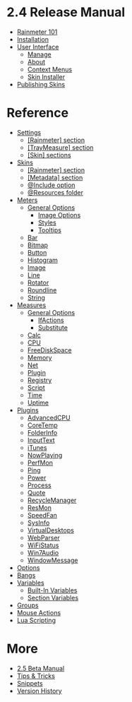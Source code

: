 2.4 Release Manual
==================

* [Rainmeter 101](/)
* [Installation](/manual/installation)
* [User Interface](/manual/user-interface/)
	* [Manage](/manual/user-interface/manage)
	* [About](/manual/user-interface/about)
	* [Context Menus](/manual/user-interface/context-menus)
	* [Skin Installer](/manual/user-interface/skin-installer)	
* [Publishing Skins](/manual/publishing-skins)

Reference
===============
* [Settings](/manual/settings/)
	* [[Rainmeter] section](/manual/settings/rainmeter-section)
	* [[TrayMeasure] section](/manual/settings/traymeasure-section)
	* [[Skin] sections](/manual/settings/skin-sections)
* [Skins](/manual/skins/)
	* [[Rainmeter] section](/manual/skins/rainmeter-section)
	* [[Metadata] section](/manual/skins/metadata-section)
	* [@Include option](/manual/skins/include-option)
	* [@Resources folder](/manual/skins/resources-folder)
* [Meters](/manual/meters/)
	* [General Options](/manual/meters/general-options/)
		* [Image Options](/manual/meters/general-options/image-options)
		* [Styles](/manual/meters/general-options/styles)
		* [Tooltips](/manual/meters/general-options/tooltips)
	* [Bar](/manual/meters/bar)
	* [Bitmap](/manual/meters/bitmap)
	* [Button](/manual/meters/button)
	* [Histogram](/manual/meters/histogram)
	* [Image](/manual/meters/image)
	* [Line](/manual/meters/line)
	* [Rotator](/manual/meters/rotator)
	* [Roundline](/manual/meters/roundline)
	* [String](/manual/meters/string)
* [Measures](/manual/measures/)
	* [General Options](/manual/measures/general-options/)
		* [IfActions](/manual/measures/general-options/ifactions)
		* [Substitute](/manual/measures/general-options/substitute)
	* [Calc](/manual/measures/calc)
	* [CPU](/manual/measures/cpu)
	* [FreeDiskSpace](/manual/measures/freediskspace)
	* [Memory](/manual/measures/memory)
	* [Net](/manual/measures/net)
	* [Plugin](/manual/measures/plugin)
	* [Registry](/manual/measures/registry)
	* [Script](/manual/measures/script)
	* [Time](/manual/measures/time)
	* [Uptime](/manual/measures/uptime)
* [Plugins](/manual/plugins/)
	* [AdvancedCPU](/manual/plugins/advancedcpu)
	* [CoreTemp](/manual/plugins/coretemp)
	* [FolderInfo](/manual/plugins/folderinfo)
	* [InputText](/manual/plugins/inputtext)
	* [iTunes](/manual/plugins/itunes)
	* [NowPlaying](/manual/plugins/nowplaying)
	* [PerfMon](/manual/plugins/perfmon)
	* [Ping](/manual/plugins/ping)
	* [Power](/manual/plugins/power)
	* [Process](/manual/plugins/process)
	* [Quote](/manual/plugins/quote)
	* [RecycleManager](/manual/plugins/recyclemanager)
	* [ResMon](/manual/plugins/resmon)
	* [SpeedFan](/manual/plugins/speedfan)
	* [SysInfo](/manual/plugins/sysinfo)
	* [VirtualDesktops](/manual/plugins/virtualdesktops)
	* [WebParser](/manual/plugins/webparser)
	* [WiFiStatus](/manual/plugins/wifistatus)
	* [Win7Audio](/manual/plugins/win7audio)
	* [WindowMessage](/manual/plugins/windowmessage)
* [Options](/manual/options)
* [Bangs](/manual/bangs)
* [Variables](/manual/variables/)
	* [Built-In Variables](/manual/variables/built-in-variables)
	* [Section Variables](/manual/variables/section-variables)
* [Groups](/manual/groups)
* [Mouse Actions](/manual/mouse-actions)
* [Lua Scripting](/manual/lua-scripting)

More
===============
* [2.5 Beta Manual](/manual-beta)
* [Tips & Tricks](/tips)
* [Snippets](/snippets)
* [Version History](/history)